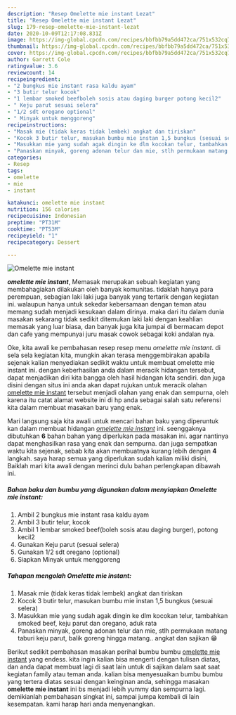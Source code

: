 ```yaml
---
description: "Resep Omelette mie instant Lezat"
title: "Resep Omelette mie instant Lezat"
slug: 179-resep-omelette-mie-instant-lezat
date: 2020-10-09T12:17:08.831Z
image: https://img-global.cpcdn.com/recipes/bbfbb79a5dd472ca/751x532cq70/omelette-mie-instant-foto-resep-utama.jpg
thumbnail: https://img-global.cpcdn.com/recipes/bbfbb79a5dd472ca/751x532cq70/omelette-mie-instant-foto-resep-utama.jpg
cover: https://img-global.cpcdn.com/recipes/bbfbb79a5dd472ca/751x532cq70/omelette-mie-instant-foto-resep-utama.jpg
author: Garrett Cole
ratingvalue: 3.6
reviewcount: 14
recipeingredient:
- "2 bungkus mie instant rasa kaldu ayam"
- "3 butir telur kocok"
- "1 lembar smoked beefboleh sosis atau daging burger potong kecil2"
- " Keju parut sesuai selera"
- "1/2 sdt oregano optional"
- " Minyak untuk menggoreng"
recipeinstructions:
- "Masak mie (tidak keras tidak lembek) angkat dan tiriskan"
- "Kocok 3 butir telur, masukan bumbu mie instan 1,5 bungkus (sesuai selera)"
- "Masukkan mie yang sudah agak dingin ke dlm kocokan telur, tambahkan smoked beef, keju parut dan oregano, aduk rata"
- "Panaskan minyak, goreng adonan telur dan mie, stlh permukaan matang taburi keju parut, balik goreng hingga matang.. angkat dan sajikan 😁"
categories:
- Resep
tags:
- omelette
- mie
- instant

katakunci: omelette mie instant 
nutrition: 156 calories
recipecuisine: Indonesian
preptime: "PT31M"
cooktime: "PT53M"
recipeyield: "1"
recipecategory: Dessert

---
```



![Omelette mie instant](https://img-global.cpcdn.com/recipes/bbfbb79a5dd472ca/751x532cq70/omelette-mie-instant-foto-resep-utama.jpg)

<b><i>omelette mie instant</i></b>, Memasak merupakan sebuah kegiatan yang membahagiakan dilakukan oleh banyak komunitas. tidaklah hanya para perempuan, sebagian laki laki juga banyak yang tertarik dengan kegiatan ini. walaupun hanya untuk sekedar kebersamaan dengan teman atau memang sudah menjadi kesukaan dalam dirinya. maka dari itu dalam dunia masakan sekarang tidak sedikit ditemukan laki laki dengan keahlian memasak yang luar biasa, dan banyak juga kita jumpai di bermacam depot dan cafe yang mempunyai juru masak cowok sebagai koki andalan nya.



Oke, kita awali ke pembahasan resep resep menu <i>omelette mie instant</i>. di sela sela kegiatan kita, mungkin akan terasa menggembirakan apabila sejenak kalian menyediakan sedikit waktu untuk membuat omelette mie instant ini. dengan keberhasilan anda dalam meracik hidangan tersebut, dapat menjadikan diri kita bangga oleh hasil hidangan kita sendiri. dan juga disini dengan situs ini anda akan dapat rujukan untuk meracik olahan <u>omelette mie instant</u> tersebut menjadi olahan yang enak dan sempurna, oleh karena itu catat alamat website ini di hp anda sebagai salah satu referensi kita dalam membuat masakan baru yang enak.


Mari langsung saja kita awali untuk mencari bahan baku yang diperuntuk kan dalam membuat hidangan <u><i>omelette mie instant</i></u> ini. seenggaknya dibutuhkan <b>6</b> bahan bahan yang diperlukan pada masakan ini. agar nantinya dapat menghasilkan rasa yang enak dan sempurna. dan juga sempatkan waktu kita sejenak, sebab kita akan membuatnya kurang lebih dengan <b>4</b> langkah. saya harap semua yang diperlukan sudah kalian miliki disini, Baiklah mari kita awali dengan merinci dulu bahan perlengkapan dibawah ini.

<!--inarticleads1-->

##### Bahan baku dan bumbu yang digunakan dalam menyiapkan Omelette mie instant:

1. Ambil 2 bungkus mie instant rasa kaldu ayam
1. Ambil 3 butir telur, kocok
1. Ambil 1 lembar smoked beef(boleh sosis atau daging burger), potong kecil2
1. Gunakan  Keju parut (sesuai selera)
1. Gunakan 1/2 sdt oregano (optional)
1. Siapkan  Minyak untuk menggoreng




<!--inarticleads2-->

##### Tahapan mengolah Omelette mie instant:

1. Masak mie (tidak keras tidak lembek) angkat dan tiriskan
1. Kocok 3 butir telur, masukan bumbu mie instan 1,5 bungkus (sesuai selera)
1. Masukkan mie yang sudah agak dingin ke dlm kocokan telur, tambahkan smoked beef, keju parut dan oregano, aduk rata
1. Panaskan minyak, goreng adonan telur dan mie, stlh permukaan matang taburi keju parut, balik goreng hingga matang.. angkat dan sajikan 😁




Berikut sedikit pembahasan masakan perihal bumbu bumbu <u>omelette mie instant</u> yang endess. kita ingin kalian bisa mengerti dengan tulisan diatas, dan anda dapat membuat lagi di saat lain untuk di sajikan dalam saat saat kegiatan family atau teman anda. kalian bisa menyesuaikan bumbu bumbu yang tertera diatas sesuai dengan keinginan anda, sehingga masakan <b>omelette mie instant</b> ini bs menjadi lebih yummy dan sempurna lagi. demikianlah pembahasan singkat ini, sampai jumpa kembali di lain kesempatan. kami harap hari anda menyenangkan.
